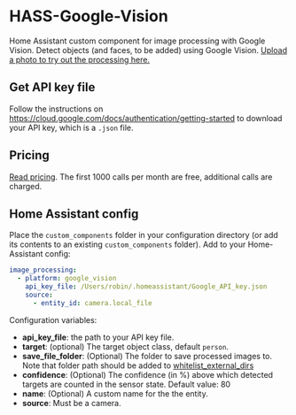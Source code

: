 # HASS-Google-Vision
Home Assistant custom component for image processing with Google Vision. Detect objects (and faces, to be added) using Google Vision. [Upload a photo to try out the processing here.](https://cloud.google.com/vision/)

## Get API key file
Follow the instructions on https://cloud.google.com/docs/authentication/getting-started to download your API key, which is a `.json` file.

## Pricing
[Read pricing](https://cloud.google.com/vision/pricing). The first 1000 calls per month are free, additional calls are charged.

## Home Assistant config
Place the `custom_components` folder in your configuration directory (or add its contents to an existing `custom_components` folder). Add to your Home-Assistant config:

```yaml
image_processing:
  - platform: google_vision
    api_key_file: /Users/robin/.homeassistant/Google_API_key.json
    source:
      - entity_id: camera.local_file
```

Configuration variables:
- **api_key_file**: the path to your API key file.
- **target**: (optional) The target object class, default `person`.
- **save_file_folder**: (Optional) The folder to save processed images to. Note that folder path should be added to [whitelist_external_dirs](https://www.home-assistant.io/docs/configuration/basic/)
- **confidence**: (Optional) The confidence (in %) above which detected targets are counted in the sensor state. Default value: 80
- **name**: (Optional) A custom name for the the entity.
- **source**: Must be a camera.